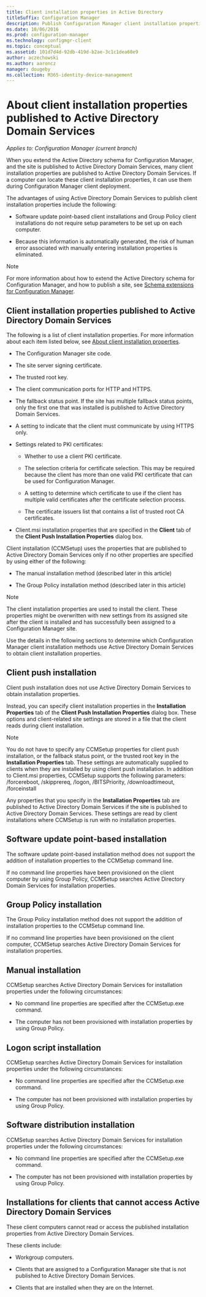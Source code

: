 ```yaml
---
title: Client installation properties in Active Directory
titleSuffix: Configuration Manager
description: Publish Configuration Manager client installation properties to Active Directory Domain Services.
ms.date: 10/06/2016
ms.prod: configuration-manager
ms.technology: configmgr-client
ms.topic: conceptual
ms.assetid: 101d7d4d-92db-419d-b2ae-3c1c1dea68e9
author: aczechowski
ms.author: aaroncz
manager: dougeby
ms.collection: M365-identity-device-management
---
```


# About client installation properties published to Active Directory Domain Services

*Applies to: Configuration Manager (current branch)*

When you extend the Active Directory schema for Configuration Manager, and the site is published to Active Directory Domain Services, many client installation properties are published to Active Directory Domain Services. If a computer can locate these client installation properties, it can use them during Configuration Manager client deployment.  

 The advantages of using Active Directory Domain Services to publish client installation properties include the following:  

-   Software update point-based client installations and Group Policy client installations do not require setup parameters to be set up on each computer.  

-   Because this information is automatically generated, the risk of human error associated with manually entering installation properties is eliminated.  

> [!NOTE]  
>  For more information about how to extend the Active Directory schema for Configuration Manager, and how to publish a site, see [Schema extensions for Configuration Manager](../../plan-design/network/schema-extensions.md).  

## Client installation properties published to Active Directory Domain Services  
The following is a list of client installation properties. For more information about each item listed below, see [About client installation properties](../../../core/clients/deploy/about-client-installation-properties.md).  

- The Configuration Manager site code.  

- The site server signing certificate.  

- The trusted root key.  

- The client communication ports for HTTP and HTTPS.  

- The fallback status point. If the site has multiple fallback status points, only the first one that was installed is published to Active Directory Domain Services.  

- A setting to indicate that the client must communicate by using HTTPS only.  

- Settings related to PKI certificates:  

  -   Whether to use a client PKI certificate.  

  -   The selection criteria for certificate selection. This may be required because the client has more than one valid PKI certificate that can be used for Configuration Manager.  

  -   A setting to determine which certificate to use if the client has multiple valid certificates after the certificate selection process.  

  -   The certificate issuers list that contains a list of trusted root CA certificates.  

- Client.msi installation properties that are specified in the **Client** tab of the **Client Push Installation Properties** dialog box.

Client installation (CCMSetup) uses the properties that are published to Active Directory Domain Services only if no other properties are specified by using either of the following:  

-   The manual installation method (described later in this article)

-   The Group Policy installation method (described later in this article)

> [!NOTE]  
>  The client installation properties are used to install the client. These properties might be overwritten with new settings from its assigned site after the client is installed and has successfully been assigned to a Configuration Manager site.  

 Use the details in the following sections to determine which Configuration Manager client installation methods use Active Directory Domain Services to obtain client installation properties.  

## Client push installation  
 Client push installation does not use Active Directory Domain Services to obtain installation properties.  

 Instead, you can specify client installation properties in the **Installation Properties** tab of the **Client Push Installation Properties** dialog box. These options and client-related site settings are stored in a file that the client reads during client installation.  

> [!NOTE]  
>  You do not have to specify any CCMSetup properties for client push installation, or the fallback status point, or the trusted root key in the **Installation Properties** tab. These settings are automatically supplied to clients when they are installed by using client push installation.
In addition to Client.msi properties, CCMSetup supports the following parameters: /forcereboot, /skipprereq, /logon, /BITSPriority, /downloadtimeout, /forceinstall

 Any properties that you specify in the **Installation Properties** tab are published to Active Directory Domain Services if the site is published to Active Directory Domain Services. These settings are read by client installations where CCMSetup is run with no installation properties.  

## Software update point-based installation  
 The software update point-based installation method does not support the addition of installation properties to the CCMSetup command line.  

 If no command line properties have been provisioned on the client computer by using Group Policy, CCMSetup searches Active Directory Domain Services for installation properties.  

## Group Policy installation  
 The Group Policy installation method does not support the addition of installation properties to the CCMSetup command line.  

 If no command line properties have been provisioned on the client computer, CCMSetup searches Active Directory Domain Services for installation properties.  

## Manual installation  
 CCMSetup searches Active Directory Domain Services for installation properties under the following circumstances:  

-   No command line properties are specified after the CCMSetup.exe command.  

-   The computer has not been provisioned with installation properties by using Group Policy.  

## Logon script installation  
 CCMSetup searches Active Directory Domain Services for installation properties under the following circumstances:  

-   No command line properties are specified after the CCMSetup.exe command.  

-   The computer has not been provisioned with installation properties by using Group Policy.  

## Software distribution installation  
 CCMSetup searches Active Directory Domain Services for installation properties under the following circumstances:  

-   No command line properties are specified after the CCMSetup.exe command.  

-   The computer has not been provisioned with installation properties by using Group Policy.  

## Installations for clients that cannot access Active Directory Domain Services  
These client computers cannot read or access the published installation properties from Active Directory Domain Services.

 These clients include:  

-   Workgroup computers.  

-   Clients that are assigned to a Configuration Manager site that is not published to Active Directory Domain Services.  

-   Clients that are installed when they are on the Internet.  
